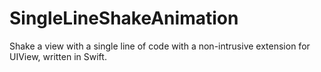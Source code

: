 # SingleLineShakeAnimation
Shake a view with a single line of code with a non-intrusive extension for UIView, written in Swift.
